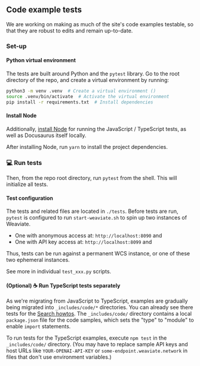 ## Code example tests

We are working on making as much of the site's code examples testable, so that they are robust to edits and remain up-to-date.

### Set-up

#### Python virtual environment

The tests are built around Python and the `pytest` library. Go to the root directory of the repo, and create a virtual environment by running:

```bash
python3 -m venv .venv  # Create a virtual environment ()
source .venv/bin/activate  # Activate the virtual environment
pip install -r requirements.txt  # Install dependencies
```

#### Install Node

Additionally, [install Node](https://nodejs.org/en/download) for running the JavaScript / TypeScript tests, as well as Docusaurus itself locally.

After installing Node, run `yarn` to install the project dependencies.


### 💻 Run tests

Then, from the repo root directory, run `pytest` from the shell. This will initialize all tests.

#### Test configuration

The tests and related files are located in `./tests`.
Before tests are run, `pytest` is configured to run `start-weaviate.sh` to spin up two instances of Weaviate.

- One with anonymous access at: `http://localhost:8090` and
- One with API key access at: `http://localhost:8099` and

Thus, tests can be run against a permanent WCS instance, or one of these two ephemeral instances.

See more in individual `test_xxx.py` scripts.

#### (Optional) ☕️ Run TypeScript tests separately

As we're migrating from JavaScript to TypeScript, examples are gradually being migrated into `_includes/code/*` directories. You can already see there tests for the [Search howtos](/developers/weaviate/search). The `_includes/code/` directory contains a local `package.json` file for the code samples, which sets the "type" to "module" to enable `import` statements.

To run tests for the TypeScript examples, execute `npm test` in the `_includes/code/` directory. (You may have to replace sample API keys and host URLs like `YOUR-OPENAI-API-KEY` or `some-endpoint.weaviate.network` in files that don't use environment variables.)
